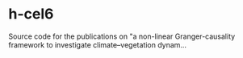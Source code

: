 # h-cel6
Source code for the publications on "a non-linear Granger-causality framework to investigate climate–vegetation dynam…
